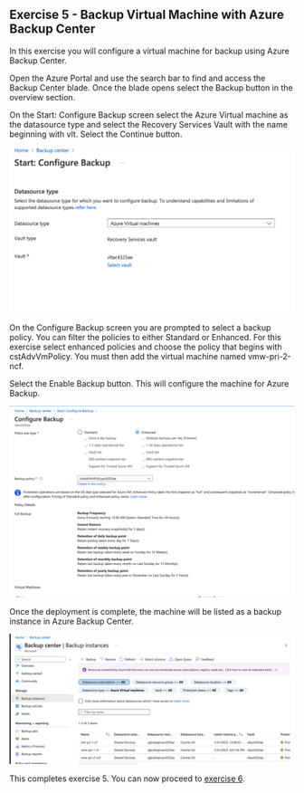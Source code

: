 ## Exercise 5 - Backup Virtual Machine with Azure Backup Center

In this exercise you will configure a virtual machine for backup using Azure Backup Center.

Open the Azure Portal and use the search bar to find and access the Backup Center blade. Once the blade opens select the Backup button in the overview section.

On the Start: Configure Backup screen select the Azure Virtual machine as the datasource type and select the Recovery Services Vault with the name beginning with vlt. Select the Continue button.

![Start: Configure Backup](../images/exercise5-image1.png)

On the Configure Backup screen you are prompted to select a backup policy. You can filter the policies to either Standard or Enhanced. For this exercise select enhanced policies and choose the policy that begins with cstAdvVmPolicy. You must then add the virtual machine named vmw-pri-2-ncf.

Select the Enable Backup button. This will configure the machine for Azure Backup.

![Configure Backup](../images/exercise5-image2.png)

Once the deployment is complete, the machine will be listed as a backup instance in Azure Backup Center.

![Backup instance](../images/exercise5-image3.png)

This completes exercise 5. You can now proceed to [exercise 6](/exercises/exercise6.md).